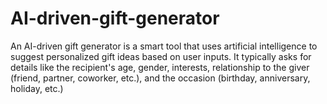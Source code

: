 # AI-driven-gift-generator
An AI-driven gift generator is a smart tool that uses artificial intelligence to suggest personalized gift ideas based on user inputs. It typically asks for details like the recipient's age, gender, interests, relationship to the giver (friend, partner, coworker, etc.), and the occasion (birthday, anniversary, holiday, etc.)
